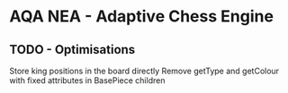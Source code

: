 # AQA NEA - Adaptive Chess Engine

## TODO - Optimisations
Store king positions in the board directly
Remove getType and getColour with fixed attributes in BasePiece children